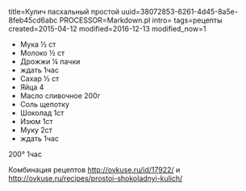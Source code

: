 title=Кулич пасхальный простой
uuid=38072853-6261-4d45-8a5e-8feb45cd6abc
PROCESSOR=Markdown.pl
intro=
tags=рецепты
created=2015-04-12
modified=2016-12-13
modified_now=1


* Мука ½ ст
* Молоко ½ ст
* Дрожжи ¼ пачки
* ждать 1час
* Сахар ½ ст
* Яйца 4
* Масло сливочное 200г
* Соль щепотку
* Шоколад 1ст
* Изюм 1ст
* Муку 2ст
* ждать 1час

200° 1час


Комбинация рецептов <http://ovkuse.ru/id/17922/> и <http://ovkuse.ru/recipes/prostoi-shokoladnyi-kulich/>
